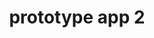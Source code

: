 ---
title: prototype app 2
category: ionic-2
kind : prototype
order: 3
comments: true
# other options
---